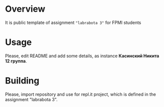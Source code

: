 # Overview

It is public template of assignment `"labrabota 3"` for FPMI students

# Usage

Please, edit README and add some details, as instance **Касинский Никита 12 группа**.

# Building

Please, import repository and use for repl.it project, which is defined in the assignment "labrabota 3".
